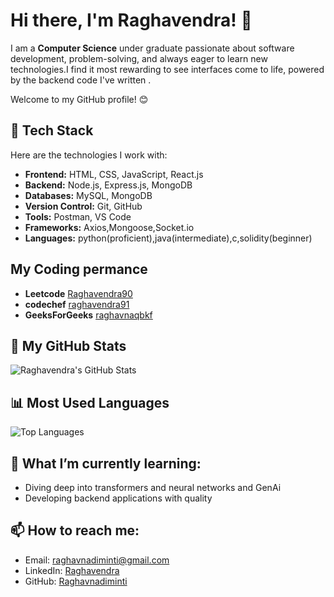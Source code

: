 # Hi there, I'm Raghavendra! 👋

I am a **Computer Science** under graduate passionate about software development, problem-solving, and always eager to learn new technologies.I find it most rewarding to see interfaces come to life, powered by the backend code I've written .   


Welcome to my GitHub profile! 😊

## 🔧 Tech Stack
Here are the technologies I work with:  
- **Frontend:** HTML, CSS, JavaScript, React.js
- **Backend:** Node.js, Express.js, MongoDB
- **Databases:** MySQL, MongoDB
- **Version Control:** Git, GitHub
- **Tools:**  Postman, VS Code
- **Frameworks:** Axios,Mongoose,Socket.io
- **Languages:** python(proficient),java(intermediate),c,solidity(beginner)

## My Coding permance  
 - **Leetcode** [Raghavendra90](https://leetcode.com/u/Raghavendra90/)  
 - **codechef** [raghavendra91](https://www.codechef.com/users/raghavendra91) 
 - **GeeksForGeeks** [raghavnaqbkf](https://www.geeksforgeeks.org/user/raghavnaqbkf/)  
 
## 🚀 My GitHub Stats

![Raghavendra's GitHub Stats](https://github-readme-stats.vercel.app/api?username=Raghavnadiminti&show_icons=true&cache_seconds=1800)

## 📊 Most Used Languages

![Top Languages](https://github-readme-stats.vercel.app/api/top-langs/?username=Raghavnadiminti&layout=compact&cache_seconds=1800)


## 🌱 What I’m currently learning:
- Diving deep into transformers and  neural networks and GenAi
- Developing backend applications with quality 

## 📫 How to reach me:
- Email: raghavnadiminti@gmail.com
- LinkedIn: [Raghavendra](https://www.linkedin.com/in/raghavendranadiminti/)
- GitHub: [Raghavnadiminti](https://github.com/Raghavnadiminti)


